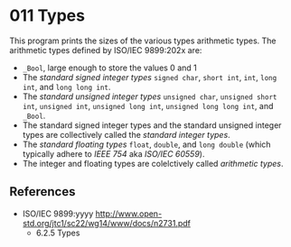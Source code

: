 # 011 Types

This program prints the sizes of the various types arithmetic types.
The arithmetic types defined by ISO/IEC 9899:202x are:
- `_Bool`, large enough to store the values 0 and 1
- The _standard signed integer types_ `signed char`, `short int`, `int`, `long int`, and `long long int`.
- The _standard unsigned integer types_ `unsigned char`, `unsigned short int`, `unsigned int`, `unsigned long int`, `unsigned long long int`, and `_Bool`.
- The standard signed integer types and the standard unsigned integer types are collectively called the _standard integer types_.
- The _standard floating types_ `float`, `double`, and `long double` (which typically adhere to _IEEE 754_ aka _ISO/IEC 60559_).
- The integer and floating types are colelctively called _arithmetic types_.

## References
- ISO/IEC 9899:yyyy http://www.open-std.org/jtc1/sc22/wg14/www/docs/n2731.pdf
  - 6.2.5 Types
